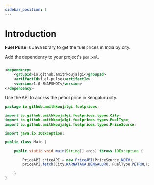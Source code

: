 ```yaml
---
sidebar_position: 1
---
```


# Introduction

**Fuel Pulse** is Java library to get the fuel prices in India by city.

Add the dependency to your project's `pom.xml`.

```xml

<dependency>
    <groupId>io.github.amithkoujalgi</groupId>
    <artifactId>fuel-pulse</artifactId>
    <version>1.0-SNAPSHOT</version>
</dependency>
```

Use the API to access the petrol price in Bengaluru city.

```java
package io.github.amithkoujalgi.fuelprices;

import io.github.amithkoujalgi.fuelprices.types.City;
import io.github.amithkoujalgi.fuelprices.types.FuelType;
import io.github.amithkoujalgi.fuelprices.types.PriceSource;

import java.io.IOException;

public class Main {

    public static void main(String[] args) throws IOException {

        PriceAPI priceAPI = new PriceAPI(PriceSource.NDTV);
        priceAPI.fetch(City.KARNATAKA.BENGALURU, FuelType.PETROL);

    }
}
```